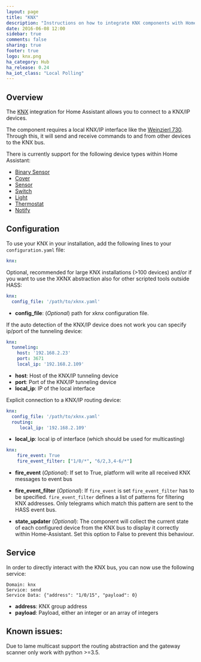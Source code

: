 ```yaml
---
layout: page
title: "KNX"
description: "Instructions on how to integrate KNX components with Home Assistant."
date: 2016-06-08 12:00
sidebar: true
comments: false
sharing: true
footer: true
logo: knx.png
ha_category: Hub
ha_release: 0.24
ha_iot_class: "Local Polling"
---
```


Overview
--------

The [KNX](http://www.knx.org) integration for Home Assistant allows you to connect to a KNX/IP devices.

The component requires a local KNX/IP interface like the [Weinzierl 730](http://www.weinzierl.de/index.php/en/all-knx/knx-devices-en/knx-ip-interface-730-en). Through this, it will send and receive commands to and from other devices to the KNX bus.

There is currently support for the following device types within Home Assistant:
 
- [Binary Sensor](/components/binary_sensor.knx)
- [Cover](/components/cover.knx)
- [Sensor](/components/sensor.knx)
- [Switch](/components/switch.knx)
- [Light](/components/light.knx)
- [Thermostat](/components/climate.knx)
- [Notify](/components/notify.knx)

Configuration
--------------

To use your KNX in your installation, add the following lines to your `configuration.yaml` file:

```yaml
knx:
```

Optional, recommended for large KNX installations (>100 devices) and/or if you want to use the XKNX abstraction also for other scripted tools outside HASS:

```yaml
knx:
  config_file: '/path/to/xknx.yaml'
```
* **config_file**: (*Optional*) path for xknx configuration file.

If the auto detection of the KNX/IP device does not work you can specify ip/port of the tunneling device:

```yaml 
knx:
  tunneling:
    host: '192.168.2.23'
    port: 3671
    local_ip: '192.168.2.109'
```
* **host**: Host of the KNX/IP tunneling device
* **port**: Port of the KNX/IP tunneling device
* **local_ip**: IP of the local interface

Explicit connection to a KNX/IP routing device:

```yaml
knx:
  config_file: '/path/to/xknx.yaml'
  routing:
     local_ip: '192.168.2.109'
```
* **local_ip**: local ip of interface (which should be used for multicasting)

```yaml
knx:
    fire_event: True
    fire_event_filter: ["1/0/*", "6/2,3,4-6/*"]
```

* **fire_event** (*Optional*): If set to True, platform will write all received KNX messages to event bus
* **fire_event_filter** (*Optional*): If `fire_event` is set `fire_event_filter` has to be specified. `fire_event_filter` defines a list of patterns for filtering KNX addresses. Only telegrams which match this pattern are sent to the HASS event bus. 

* **state_updater** (*Optional*): The component will collect the current state of each configured device from the KNX bus to display it correctly within Home-Assistant. Set this option to False to prevent this behaviour.

Service
-------

In order to directly interact with the KNX bus, you can now use the following service:

```
Domain: knx
Service: send 
Service Data: {"address": "1/0/15", "payload": 0}
```

* **address**: KNX group address
* **payload**: Payload, either an integer or an array of integers



Known issues:
-------------

Due to lame multicast support the routing abstraction and the gateway scanner
only work with python >=3.5.




